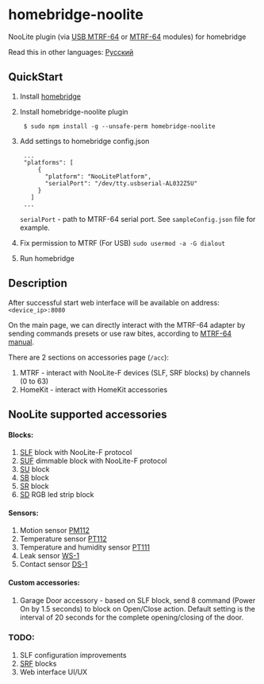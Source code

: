 # homebridge-noolite

NooLite plugin (via [USB MTRF-64](https://www.noo.com.by/mtrf-64-usb.html) or [МТRF-64](https://www.noo.com.by/mtrf-64.html) modules) for homebridge

Read this in other languages: [Русский](https://github.com/AlekseevAV/homebridge-noolite/blob/master/README.ru.md)

## QuickStart

1. Install [homebridge](https://github.com/nfarina/homebridge)
2. Install homebridge-noolite plugin 

        $ sudo npm install -g --unsafe-perm homebridge-noolite
   
3. Add settings to homebridge config.json

        ...
        "platforms": [
            {
              "platform": "NooLitePlatform",
              "serialPort": "/dev/tty.usbserial-AL032Z5U"
            }
          ]
        ...
 
    `serialPort` - path to MTRF-64 serial port. See `sampleConfig.json` file for example.

4. Fix permission to MTRF (For USB)
`sudo usermod -a -G dialout `
5. Run homebridge

## Description

After successful start web interface will be available on address: `<device_ip>:8080`

On the main page, we can directly interact with the MTRF-64 adapter by sending commands presets or use raw bites, 
according to [MTRF-64 manual](https://www.noo.com.by/assets/files/PDF/MTRF-64-USB.pdf).

There are 2 sections оn accessories page (`/acc`):

1. MTRF - interact with NooLite-F devices (SLF, SRF blocks) by channels (0 to 63) 
2. HomeKit - interact with HomeKit accessories 

## NooLite supported accessories

#### Blocks:
1. [SLF](https://www.noo.com.by/slf-1-300.html) block with NooLite-F protocol
2. [SUF](https://www.noo.com.by/silovoj-blok-suf-1-300.html) dimmable block with NooLite-F protocol
3. [SU](https://www.noo.com.by/su111-200.html) block
4. [SB](https://www.noo.com.by/silovoj-blok-sb111-150.html) block
5. [SR](https://www.noo.com.by/silovoj-blok-sr211-2k0.html) block
6. [SD](https://www.noo.com.by/silovoj-blok-SD111-180.html) RGB led strip block

#### Sensors:
1. Motion sensor [PM112](https://www.noo.com.by/pm112-sensor.html)
2. Temperature sensor [PT112](https://www.noo.com.by/pt112.html)
3. Temperature and humidity sensor [PT111](https://www.noo.com.by/pt111.html)
4. Leak sensor [WS-1](https://www.noo.com.by/datchik-protechki-ws-1.html)
5. Contact sensor [DS-1](https://www.noo.com.by/datchik-otkryitiyazakryitiya-ds-1.html)

#### Custom accessories:
1. Garage Door accessory - based on SLF block, send 8 command (Power On by 1.5 seconds) to block on Open/Close action.
   Default setting is the interval of 20 seconds for the complete opening/closing of the door.

### TODO:
1. SLF configuration improvements
2. [SRF](https://www.noo.com.by/srf-10-1000.html) blocks
4. Web interface UI/UX
